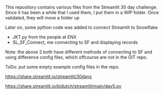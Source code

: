 This repository contains various files from the Streamlit 30 day challenge. 
Since it has been a while that I used them, I put them in a WIP folder.
Once validated, they will move a folder up

Later on, some python code was added to connect Streamlit to Snowflake
* JKT.py from the people at ENX
* SL_SF_Connect, me connecting to SF and displaying records

Note: the above 2 both have different methods of connecting to SF and using difference config files, which offcourse are not in the GIT repo.

ToDo: put some empty example config files in the repo.

https://share.streamlit.io/streamlit/30days

https://share.streamlit.io/bidutch/streamlit/main/day5.py
